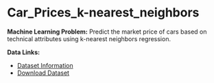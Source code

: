 # Car_Prices_k-nearest_neighbors

**Machine Learning Problem:**
Predict the market price of cars based on technical attributes using k-nearest neighbors regression.

**Data Links:**
- [Dataset Information]([link_to_dataset_info](https://archive.ics.uci.edu/dataset/10/automobile))
- [Download Dataset]([link_to_download_dataset](https://archive.ics.uci.edu/ml/machine-learning-databases/autos/imports-85.data)https://archive.ics.uci.edu/ml/machine-learning-databases/autos/imports-85.data)
